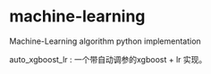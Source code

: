 # machine-learning  

Machine-Learning algorithm python implementation  

auto_xgboost_lr : 一个带自动调参的xgboost + lr 实现。